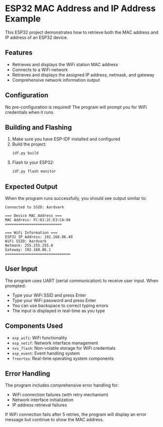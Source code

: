 # ESP32 MAC Address and IP Address Example

This ESP32 project demonstrates how to retrieve both the MAC address and IP address of an ESP32 device.

## Features

- Retrieves and displays the WiFi station MAC address
- Connects to a WiFi network
- Retrieves and displays the assigned IP address, netmask, and gateway
- Comprehensive network information output

## Configuration

No pre-configuration is required! The program will prompt you for WiFi credentials when it runs.

## Building and Flashing

1. Make sure you have ESP-IDF installed and configured
2. Build the project:
   ```bash
   idf.py build
   ```
3. Flash to your ESP32:
   ```bash
   idf.py flash monitor
   ```

## Expected Output

When the program runs successfully, you should see output similar to:

```
Connected to SSID: Aardvark

=== Device MAC Address ===
MAC Address: FC:01:2C:E3:CA:94
==========================

=== WiFi Information ===
ESP32 IP Address: 192.168.86.49
WiFi SSID: Aardvark
Netmask: 255.255.255.0
Gateway: 192.168.86.1
==============================
```

## User Input

The program uses UART (serial communication) to receive user input. When prompted:
- Type your WiFi SSID and press Enter
- Type your WiFi password and press Enter
- You can use backspace to correct typing errors
- The input is displayed in real-time as you type

## Components Used

- `esp_wifi`: WiFi functionality
- `esp_netif`: Network interface management
- `nvs_flash`: Non-volatile storage for WiFi credentials
- `esp_event`: Event handling system
- `freertos`: Real-time operating system components

## Error Handling

The program includes comprehensive error handling for:
- WiFi connection failures (with retry mechanism)
- Network interface initialization
- IP address retrieval failures

If WiFi connection fails after 5 retries, the program will display an error message but continue to show the MAC address.
